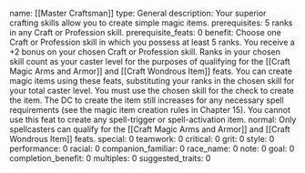 name: [[Master Craftsman]]
type: General
description: Your superior crafting skills allow you to create simple magic items.
prerequisites: 5 ranks in any Craft or Profession skill.
prerequisite_feats: 0
benefit: Choose one Craft or Profession skill in which you possess at least 5 ranks. You receive a +2 bonus on your chosen Craft or Profession skill. Ranks in your chosen skill count as your caster level for the purposes of qualifying for the [[Craft Magic Arms and Armor]] and [[Craft Wondrous Item]] feats. You can create magic items using these feats, substituting your ranks in the chosen skill for your total caster level. You must use the chosen skill for the check to create the item. The DC to create the item still increases for any necessary spell requirements (see the magic item creation rules in Chapter 15). You cannot use this feat to create any spell-trigger or spell-activation item.
normal: Only spellcasters can qualify for the [[Craft Magic Arms and Armor]] and [[Craft Wondrous Item]] feats.
special: 0
teamwork: 0
critical: 0
grit: 0
style: 0
performance: 0
racial: 0
companion_familiar: 0
race_name: 0
note: 0
goal: 0
completion_benefit: 0
multiples: 0
suggested_traits: 0
